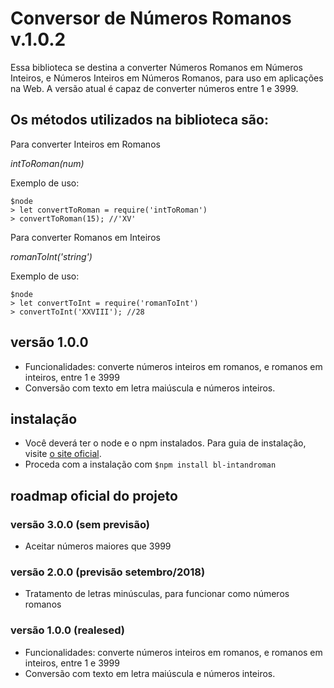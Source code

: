 # Conversor de Números Romanos v.1.0.2

Essa biblioteca se destina a converter Números Romanos em Números Inteiros, e Números Inteiros em Números Romanos, para uso em aplicações na Web. A versão atual é capaz de converter números entre 1 e 3999.

## Os métodos utilizados na biblioteca são: 

Para converter Inteiros em Romanos

*intToRoman(num)*

Exemplo de uso:

```
$node 
> let convertToRoman = require('intToRoman')
> convertToRoman(15); //'XV'
``` 

Para converter Romanos em Inteiros 

*romanToInt('string')*

Exemplo de uso:

```
$node 
> let convertToInt = require('romanToInt')
> convertToInt('XXVIII'); //28
``` 

## versão 1.0.0  

- Funcionalidades: converte  números inteiros em romanos, e romanos em inteiros, entre 1 e 3999
- Conversão com texto em letra maiúscula e números inteiros. 

## instalação

- Você deverá ter o node e o npm instalados. Para guia de instalação, visite [o site oficial](https://www.npmjs.com/get-npm).
- Proceda com a instalação com `$npm install bl-intandroman`

## roadmap oficial do projeto  

### versão 3.0.0 (sem previsão)
- Aceitar números maiores que 3999

### versão 2.0.0 (previsão setembro/2018)
- Tratamento de letras minúsculas, para funcionar como números romanos 

### versão 1.0.0 (realesed)
- Funcionalidades: converte  números inteiros em romanos, e romanos em inteiros, entre 1 e 3999
- Conversão com texto em letra maiúscula e números inteiros. 
